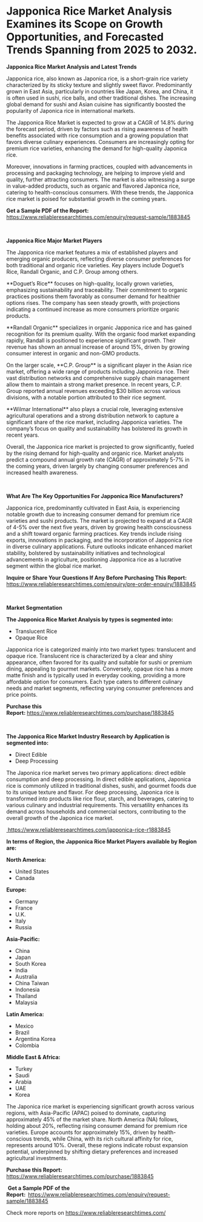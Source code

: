 <p><h1>Japponica Rice Market Analysis Examines its Scope on Growth Opportunities, and Forecasted Trends Spanning from 2025 to 2032.</h1></p><p><strong>Japponica Rice Market Analysis and Latest Trends</strong></p>
<p><p>Japponica rice, also known as Japonica rice, is a short-grain rice variety characterized by its sticky texture and slightly sweet flavor. Predominantly grown in East Asia, particularly in countries like Japan, Korea, and China, it is often used in sushi, rice balls, and other traditional dishes. The increasing global demand for sushi and Asian cuisine has significantly boosted the popularity of Japonica rice in international markets.</p><p>The Japponica Rice Market is expected to grow at a CAGR of 14.8% during the forecast period, driven by factors such as rising awareness of health benefits associated with rice consumption and a growing population that favors diverse culinary experiences. Consumers are increasingly opting for premium rice varieties, enhancing the demand for high-quality Japonica rice. </p><p>Moreover, innovations in farming practices, coupled with advancements in processing and packaging technology, are helping to improve yield and quality, further attracting consumers. The market is also witnessing a surge in value-added products, such as organic and flavored Japonica rice, catering to health-conscious consumers. With these trends, the Japponica rice market is poised for substantial growth in the coming years.</p></p>
<p><strong>Get a Sample PDF of the Report:&nbsp;</strong> <a href="https://www.reliableresearchtimes.com/enquiry/request-sample/1883845?utm_campaign=3517&utm_medium=2&utm_source=Github&utm_content=ia&utm_term=30032025&utm_id=japponica-rice">https://www.reliableresearchtimes.com/enquiry/request-sample/1883845</a></p>
<p>&nbsp;</p>
<p><strong>Japponica Rice Major Market Players</strong></p>
<p><p>The Japponica rice market features a mix of established players and emerging organic producers, reflecting diverse consumer preferences for both traditional and organic rice varieties. Key players include Doguet’s Rice, Randall Organic, and C.P. Group among others.</p><p>**Doguet’s Rice** focuses on high-quality, locally grown varieties, emphasizing sustainability and traceability. Their commitment to organic practices positions them favorably as consumer demand for healthier options rises. The company has seen steady growth, with projections indicating a continued increase as more consumers prioritize organic products.</p><p>**Randall Organic** specializes in organic Japponica rice and has gained recognition for its premium quality. With the organic food market expanding rapidly, Randall is positioned to experience significant growth. Their revenue has shown an annual increase of around 15%, driven by growing consumer interest in organic and non-GMO products.</p><p>On the larger scale, **C.P. Group** is a significant player in the Asian rice market, offering a wide range of products including Japponica rice. Their vast distribution networks and comprehensive supply chain management allow them to maintain a strong market presence. In recent years, C.P. Group reported annual revenues exceeding $30 billion across various divisions, with a notable portion attributed to their rice segment.</p><p>**Wilmar International** also plays a crucial role, leveraging extensive agricultural operations and a strong distribution network to capture a significant share of the rice market, including Japponica varieties. The company’s focus on quality and sustainability has bolstered its growth in recent years.</p><p>Overall, the Japponica rice market is projected to grow significantly, fueled by the rising demand for high-quality and organic rice. Market analysts predict a compound annual growth rate (CAGR) of approximately 5-7% in the coming years, driven largely by changing consumer preferences and increased health awareness.</p></p>
<p>&nbsp;</p>
<p><strong>What Are The Key Opportunities For Japponica Rice Manufacturers?</strong></p>
<p><p>Japponica rice, predominantly cultivated in East Asia, is experiencing notable growth due to increasing consumer demand for premium rice varieties and sushi products. The market is projected to expand at a CAGR of 4-5% over the next five years, driven by growing health consciousness and a shift toward organic farming practices. Key trends include rising exports, innovations in packaging, and the incorporation of Japponica rice in diverse culinary applications. Future outlooks indicate enhanced market stability, bolstered by sustainability initiatives and technological advancements in agriculture, positioning Japponica rice as a lucrative segment within the global rice market.</p></p>
<p><strong>Inquire or Share Your Questions If Any Before Purchasing This Report:</strong> <a href="https://www.reliableresearchtimes.com/enquiry/pre-order-enquiry/1883845?utm_campaign=3517&utm_medium=2&utm_source=Github&utm_content=ia&utm_term=30032025&utm_id=japponica-rice">https://www.reliableresearchtimes.com/enquiry/pre-order-enquiry/1883845</a></p>
<p>&nbsp;</p>
<p><strong>Market Segmentation</strong></p>
<p><strong>The Japponica Rice Market Analysis by types is segmented into:</strong></p>
<p><ul><li>Translucent Rice</li><li>Opaque Rice</li></ul></p>
<p><p>Japponica rice is categorized mainly into two market types: translucent and opaque rice. Translucent rice is characterized by a clear and shiny appearance, often favored for its quality and suitable for sushi or premium dining, appealing to gourmet markets. Conversely, opaque rice has a more matte finish and is typically used in everyday cooking, providing a more affordable option for consumers. Each type caters to different culinary needs and market segments, reflecting varying consumer preferences and price points.</p></p>
<p><strong>Purchase this Report:&nbsp;</strong><a href="https://www.reliableresearchtimes.com/purchase/1883845?utm_campaign=3517&utm_medium=2&utm_source=Github&utm_content=ia&utm_term=30032025&utm_id=japponica-rice">https://www.reliableresearchtimes.com/purchase/1883845</a></p>
<p>&nbsp;</p>
<p><strong>The Japponica Rice Market Industry Research by Application is segmented into:</strong></p>
<p><ul><li>Direct Edible</li><li>Deep Processing</li></ul></p>
<p><p>The Japonica rice market serves two primary applications: direct edible consumption and deep processing. In direct edible applications, Japonica rice is commonly utilized in traditional dishes, sushi, and gourmet foods due to its unique texture and flavor. For deep processing, Japonica rice is transformed into products like rice flour, starch, and beverages, catering to various culinary and industrial requirements. This versatility enhances its demand across households and commercial sectors, contributing to the overall growth of the Japonica rice market.</p></p>
<p><a href="https://www.reliableresearchtimes.com/japponica-rice-r1883845?utm_campaign=3517&utm_medium=2&utm_source=Github&utm_content=ia&utm_term=30032025&utm_id=japponica-rice">&nbsp;https://www.reliableresearchtimes.com/japponica-rice-r1883845</a></p>
<p><strong>In terms of Region, the Japponica Rice Market Players available by Region are:</strong></p>
<p>
    <p> <strong> North America: </strong>
        <ul>
            <li>United States</li>
            <li>Canada</li>
        </ul>
        </p> 
    <p> <strong> Europe: </strong>
        <ul>
            <li>Germany</li>
            <li>France</li>
            <li>U.K.</li>
            <li>Italy</li>
            <li>Russia</li>
        </ul>
        </p> 
    <p> <strong> Asia-Pacific: </strong>
        <ul>
            <li>China</li>
            <li>Japan</li>
            <li>South Korea</li>
            <li>India</li>
            <li>Australia</li>
            <li>China Taiwan</li>
            <li>Indonesia</li>
            <li>Thailand</li>
            <li>Malaysia</li>
        </ul>
        </p> 
    <p> <strong> Latin America: </strong>
        <ul>
            <li>Mexico</li>
            <li>Brazil</li>
            <li>Argentina Korea</li>
            <li>Colombia</li>
        </ul>
        </p> 
    <p> <strong> Middle East & Africa: </strong>
        <ul>
            <li>Turkey</li>
            <li>Saudi</li>
            <li>Arabia</li>
            <li>UAE</li>
            <li>Korea</li>
        </ul>
    </p>
    </p>
<p><p>The Japonica rice market is experiencing significant growth across various regions, with Asia-Pacific (APAC) poised to dominate, capturing approximately 45% of the market share. North America (NA) follows, holding about 20%, reflecting rising consumer demand for premium rice varieties. Europe accounts for approximately 15%, driven by health-conscious trends, while China, with its rich cultural affinity for rice, represents around 10%. Overall, these regions indicate robust expansion potential, underpinned by shifting dietary preferences and increased agricultural investments.</p></p>
<p><strong>Purchase this Report: </strong><a href="https://www.reliableresearchtimes.com/purchase/1883845?utm_campaign=3517&utm_medium=2&utm_source=Github&utm_content=ia&utm_term=30032025&utm_id=japponica-rice">https://www.reliableresearchtimes.com/purchase/1883845</a></p>
<p>&nbsp;<strong>Get a Sample PDF of the Report:&nbsp;&nbsp;</strong><a href="https://www.reliableresearchtimes.com/enquiry/request-sample/1883845?utm_campaign=3517&utm_medium=2&utm_source=Github&utm_content=ia&utm_term=30032025&utm_id=japponica-rice">https://www.reliableresearchtimes.com/enquiry/request-sample/1883845</a></p>
<p><strong></strong></p>
<p>Check more reports on <a href="https://www.reliableresearchtimes.com/?utm_campaign=3517&utm_medium=2&utm_source=Github&utm_content=ia&utm_term=30032025&utm_id=japponica-rice">https://www.reliableresearchtimes.com/</a></p>